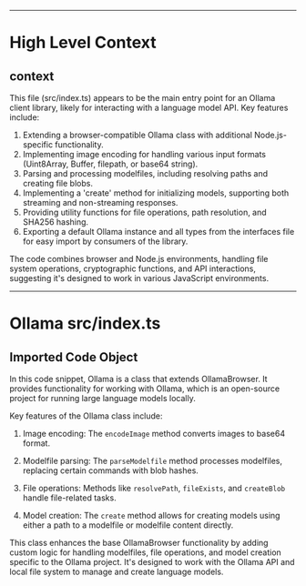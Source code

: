 

  ---
# High Level Context
## context
This file (src/index.ts) appears to be the main entry point for an Ollama client library, likely for interacting with a language model API. Key features include:

1. Extending a browser-compatible Ollama class with additional Node.js-specific functionality.
2. Implementing image encoding for handling various input formats (Uint8Array, Buffer, filepath, or base64 string).
3. Parsing and processing modelfiles, including resolving paths and creating file blobs.
4. Implementing a 'create' method for initializing models, supporting both streaming and non-streaming responses.
5. Providing utility functions for file operations, path resolution, and SHA256 hashing.
6. Exporting a default Ollama instance and all types from the interfaces file for easy import by consumers of the library.

The code combines browser and Node.js environments, handling file system operations, cryptographic functions, and API interactions, suggesting it's designed to work in various JavaScript environments.

---
# Ollama src/index.ts
## Imported Code Object
In this code snippet, Ollama is a class that extends OllamaBrowser. It provides functionality for working with Ollama, which is an open-source project for running large language models locally.

Key features of the Ollama class include:

1. Image encoding: The `encodeImage` method converts images to base64 format.

2. Modelfile parsing: The `parseModelfile` method processes modelfiles, replacing certain commands with blob hashes.

3. File operations: Methods like `resolvePath`, `fileExists`, and `createBlob` handle file-related tasks.

4. Model creation: The `create` method allows for creating models using either a path to a modelfile or modelfile content directly.

This class enhances the base OllamaBrowser functionality by adding custom logic for handling modelfiles, file operations, and model creation specific to the Ollama project. It's designed to work with the Ollama API and local file system to manage and create language models.

  